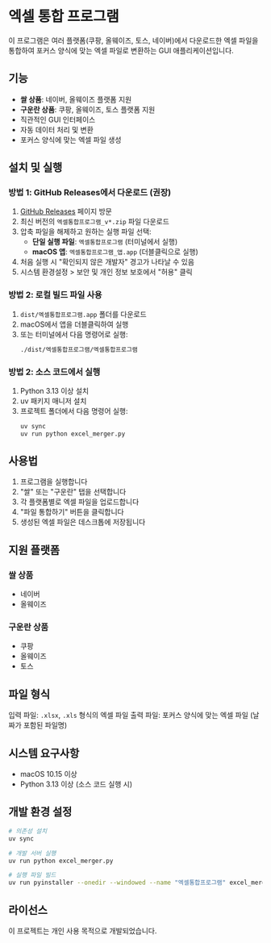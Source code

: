 # 엑셀 통합 프로그램

이 프로그램은 여러 플랫폼(쿠팡, 올웨이즈, 토스, 네이버)에서 다운로드한 엑셀 파일을 통합하여 포커스 양식에 맞는 엑셀 파일로 변환하는 GUI 애플리케이션입니다.

## 기능

- **쌀 상품**: 네이버, 올웨이즈 플랫폼 지원
- **구운란 상품**: 쿠팡, 올웨이즈, 토스 플랫폼 지원
- 직관적인 GUI 인터페이스
- 자동 데이터 처리 및 변환
- 포커스 양식에 맞는 엑셀 파일 생성

## 설치 및 실행

### 방법 1: GitHub Releases에서 다운로드 (권장)

1. [GitHub Releases](https://github.com/your-username/songjang/releases) 페이지 방문
2. 최신 버전의 `엑셀통합프로그램_v*.zip` 파일 다운로드
3. 압축 파일을 해제하고 원하는 실행 파일 선택:
   - **단일 실행 파일**: `엑셀통합프로그램` (터미널에서 실행)
   - **macOS 앱**: `엑셀통합프로그램_앱.app` (더블클릭으로 실행)
4. 처음 실행 시 "확인되지 않은 개발자" 경고가 나타날 수 있음
5. 시스템 환경설정 > 보안 및 개인 정보 보호에서 "허용" 클릭

### 방법 2: 로컬 빌드 파일 사용

1. `dist/엑셀통합프로그램.app` 폴더를 다운로드
2. macOS에서 앱을 더블클릭하여 실행
3. 또는 터미널에서 다음 명령어로 실행:
   ```bash
   ./dist/엑셀통합프로그램/엑셀통합프로그램
   ```

### 방법 2: 소스 코드에서 실행

1. Python 3.13 이상 설치
2. uv 패키지 매니저 설치
3. 프로젝트 폴더에서 다음 명령어 실행:
   ```bash
   uv sync
   uv run python excel_merger.py
   ```

## 사용법

1. 프로그램을 실행합니다
2. "쌀" 또는 "구운란" 탭을 선택합니다
3. 각 플랫폼별로 엑셀 파일을 업로드합니다
4. "파일 통합하기" 버튼을 클릭합니다
5. 생성된 엑셀 파일은 데스크톱에 저장됩니다

## 지원 플랫폼

### 쌀 상품
- 네이버
- 올웨이즈

### 구운란 상품
- 쿠팡
- 올웨이즈
- 토스

## 파일 형식

입력 파일: `.xlsx`, `.xls` 형식의 엑셀 파일
출력 파일: 포커스 양식에 맞는 엑셀 파일 (날짜가 포함된 파일명)

## 시스템 요구사항

- macOS 10.15 이상
- Python 3.13 이상 (소스 코드 실행 시)

## 개발 환경 설정

```bash
# 의존성 설치
uv sync

# 개발 서버 실행
uv run python excel_merger.py

# 실행 파일 빌드
uv run pyinstaller --onedir --windowed --name "엑셀통합프로그램" excel_merger.py
```

## 라이선스

이 프로젝트는 개인 사용 목적으로 개발되었습니다. 